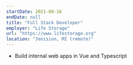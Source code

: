 ```yaml
---
startDate: 2021-08-16
endDate: null
title: "Full Stack Developer"
employer: "Life Storage"
url: "https://www.lifestorage.org"
location: "Jenision, MI (remote)"
---
```


- Build internal web apps in Vue and Typescript
